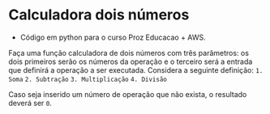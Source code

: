 # Calculadora dois números


* Código em python para o curso Proz Educacao + AWS.

Faça uma função calculadora de dois números com três parâmetros: os dois primeiros serão os números da operação e o terceiro será a entrada que definirá a operação a ser executada. Considera a seguinte definição:
`1. Soma`
`2. Subtração`
`3. Multiplicação`
`4. Divisão`

Caso seja inserido um número de operação que não exista, o resultado deverá ser `0`.
